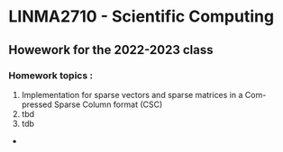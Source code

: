 # LINMA2710 - Scientific Computing
## Howework for the 2022-2023 class 

### Homework topics :
1. Implementation for sparse vectors and sparse matrices in a Com- pressed Sparse Column format (CSC)
2. tbd
3. tdb

-